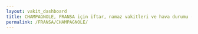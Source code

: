 ```yaml
---
layout: vakit_dashboard
title: CHAMPAGNOLE, FRANSA için iftar, namaz vakitleri ve hava durumu - ilçe/eyalet seç
permalink: /FRANSA/CHAMPAGNOLE/
---
```


<script type="text/javascript">
  var GLOBAL_COUNTRY = 'FRANSA';
  var GLOBAL_CITY = 'CHAMPAGNOLE';
  var GLOBAL_STATE = '';
  var lat = 72;
  var lon = 21;
</script>
